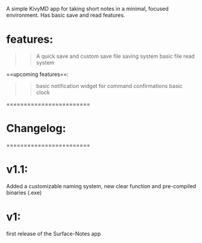 A simple KivyMD app for taking short notes in a minimal, focused environment. Has basic save and read features.

# features:
 >> A quick save and custom save file saving system
 >> basic file read system

==upcoming features==:
  >> basic notification widget for command confirmations
  >> basic clock

========================
# Changelog:
========================

# v1.1:
Added a customizable naming system, new clear function and pre-compiled binaries (.exe)

# v1:
first release of the Surface-Notes app
